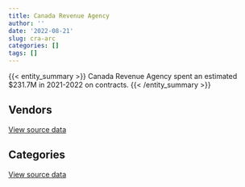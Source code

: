 ```yaml
---
title: Canada Revenue Agency
author: ''
date: '2022-08-21'
slug: cra-arc
categories: []
tags: []
---
```


<script src="/rmarkdown-libs/htmlwidgets/htmlwidgets.js"></script>
<link href="/rmarkdown-libs/datatables-css/datatables-crosstalk.css" rel="stylesheet" />
<script src="/rmarkdown-libs/datatables-binding/datatables.js"></script>
<script src="/rmarkdown-libs/jquery/jquery-3.6.0.min.js"></script>
<link href="/rmarkdown-libs/dt-core-bootstrap/css/dataTables.bootstrap.min.css" rel="stylesheet" />
<link href="/rmarkdown-libs/dt-core-bootstrap/css/dataTables.bootstrap.extra.css" rel="stylesheet" />
<script src="/rmarkdown-libs/dt-core-bootstrap/js/jquery.dataTables.min.js"></script>
<script src="/rmarkdown-libs/dt-core-bootstrap/js/dataTables.bootstrap.min.js"></script>
<link href="/rmarkdown-libs/crosstalk/css/crosstalk.min.css" rel="stylesheet" />
<script src="/rmarkdown-libs/crosstalk/js/crosstalk.min.js"></script>
<script src="/rmarkdown-libs/htmlwidgets/htmlwidgets.js"></script>
<link href="/rmarkdown-libs/datatables-css/datatables-crosstalk.css" rel="stylesheet" />
<script src="/rmarkdown-libs/datatables-binding/datatables.js"></script>
<script src="/rmarkdown-libs/jquery/jquery-3.6.0.min.js"></script>
<link href="/rmarkdown-libs/dt-core-bootstrap/css/dataTables.bootstrap.min.css" rel="stylesheet" />
<link href="/rmarkdown-libs/dt-core-bootstrap/css/dataTables.bootstrap.extra.css" rel="stylesheet" />
<script src="/rmarkdown-libs/dt-core-bootstrap/js/jquery.dataTables.min.js"></script>
<script src="/rmarkdown-libs/dt-core-bootstrap/js/dataTables.bootstrap.min.js"></script>
<link href="/rmarkdown-libs/crosstalk/css/crosstalk.min.css" rel="stylesheet" />
<script src="/rmarkdown-libs/crosstalk/js/crosstalk.min.js"></script>

{{< entity_summary >}}
Canada Revenue Agency spent an estimated \$231.7M in 2021-2022 on contracts.
{{< /entity_summary >}}

## Vendors

<div id="htmlwidget-1" style="width:100%;height:auto;" class="datatables html-widget"></div>
<script type="application/json" data-for="htmlwidget-1">{"x":{"style":"bootstrap","filter":"none","vertical":false,"data":[["<a href=\"/vendors/2keys/\">2KEYS<\/a>","<a href=\"/vendors/3d_datacomm/\">3D DATACOMM<\/a>","<a href=\"/vendors/4_office_automation/\">4 OFFICE AUTOMATION<\/a>","<a href=\"/vendors/4plan_consulting/\">4PLAN CONSULTING<\/a>","<a href=\"/vendors/access_2_networks/\">ACCESS 2 NETWORKS<\/a>","<a href=\"/vendors/acme_future_security_controls/\">ACME FUTURE SECURITY CONTROLS<\/a>","<a href=\"/vendors/act/\">ACT<\/a>","<a href=\"/vendors/advanced_business_interiors/\">ADVANCED BUSINESS INTERIORS<\/a>","<a href=\"/vendors/advanced_chippewa_technologies/\">ADVANCED CHIPPEWA TECHNOLOGIES<\/a>","<a href=\"/vendors/altis_human_resources/\">ALTIS HUMAN RESOURCES<\/a>","<a href=\"/vendors/amazon/\">AMAZON<\/a>","<a href=\"/vendors/applied_electonics/\">APPLIED ELECTONICS<\/a>","<a href=\"/vendors/ari_financial_services/\">ARI FINANCIAL SERVICES<\/a>","<a href=\"/vendors/ariba/\">ARIBA<\/a>","<a href=\"/vendors/artemp_personnel_services/\">ARTEMP PERSONNEL SERVICES<\/a>","<a href=\"/vendors/atlantic_business_interiors/\">ATLANTIC BUSINESS INTERIORS<\/a>","<a href=\"/vendors/attachmate/\">ATTACHMATE<\/a>","<a href=\"/vendors/avi_spl_canada/\">AVI SPL CANADA<\/a>","<a href=\"/vendors/banctec_canada/\">BANCTEC CANADA<\/a>","<a href=\"/vendors/banfield_seguin/\">BANFIELD SEGUIN<\/a>","<a href=\"/vendors/bayshore_healthcare/\">BAYSHORE HEALTHCARE<\/a>","<a href=\"/vendors/bdo_canada/\">BDO CANADA<\/a>","<a href=\"/vendors/bell_canada/\">BELL CANADA<\/a>","<a href=\"/vendors/bio_nuclear_diagnostics/\">BIO NUCLEAR DIAGNOSTICS<\/a>","<a href=\"/vendors/bmc_software_canada/\">BMC SOFTWARE CANADA<\/a>","<a href=\"/vendors/brookfield_global_integrated_solutions/\">BROOKFIELD GLOBAL INTEGRATED SOLUTIONS<\/a>","<a href=\"/vendors/ca/\">CA<\/a>","<a href=\"/vendors/calian/\">CALIAN<\/a>","<a href=\"/vendors/canada_post/\">CANADA POST<\/a>","<a href=\"/vendors/canadian_corps_of_commissionaires/\">CANADIAN CORPS OF COMMISSIONAIRES<\/a>","<a href=\"/vendors/canon/\">CANON<\/a>","<a href=\"/vendors/cansel_survey_equipment/\">CANSEL SURVEY EQUIPMENT<\/a>","<a href=\"/vendors/carahsoft_technology/\">CARAHSOFT TECHNOLOGY<\/a>","<a href=\"/vendors/carleton_university/\">CARLETON UNIVERSITY<\/a>","<a href=\"/vendors/cbci_telecom/\">CBCI TELECOM<\/a>","<a href=\"/vendors/cdw_canada/\">CDW CANADA<\/a>","<a href=\"/vendors/cedrom_sni/\">CEDROM SNI<\/a>","<a href=\"/vendors/cgi/\">CGI<\/a>","<a href=\"/vendors/charron_human_resources/\">CHARRON HUMAN RESOURCES<\/a>","<a href=\"/vendors/chubb_edwards/\">CHUBB EDWARDS<\/a>","<a href=\"/vendors/cision_canada/\">CISION CANADA<\/a>","<a href=\"/vendors/click_networks/\">CLICK NETWORKS<\/a>","<a href=\"/vendors/closereach/\">CLOSEREACH<\/a>","<a href=\"/vendors/cnw_group/\">CNW GROUP<\/a>","<a href=\"/vendors/cofomo/\">COFOMO<\/a>","<a href=\"/vendors/compuware_of_canada/\">COMPUWARE OF CANADA<\/a>","<a href=\"/vendors/contract_community/\">CONTRACT COMMUNITY<\/a>","<a href=\"/vendors/convergint_technologies/\">CONVERGINT TECHNOLOGIES<\/a>","<a href=\"/vendors/cossette_communications/\">COSSETTE COMMUNICATIONS<\/a>","<a href=\"/vendors/d_doyle_installations/\">D DOYLE INSTALLATIONS<\/a>","<a href=\"/vendors/dalian_enterprises/\">DALIAN ENTERPRISES<\/a>","<a href=\"/vendors/data_communications_management/\">DATA COMMUNICATIONS MANAGEMENT<\/a>","<a href=\"/vendors/dell_computer/\">DELL COMPUTER<\/a>","<a href=\"/vendors/deloitte_and_touche/\">DELOITTE AND TOUCHE<\/a>","<a href=\"/vendors/donna_cona/\">DONNA CONA<\/a>","<a href=\"/vendors/dynabook_canada/\">DYNABOOK CANADA<\/a>","<a href=\"/vendors/dynamic_personnel_consultants/\">DYNAMIC PERSONNEL CONSULTANTS<\/a>","<a href=\"/vendors/ebsco_canada/\">EBSCO CANADA<\/a>","<a href=\"/vendors/eclipsys_solutions/\">ECLIPSYS SOLUTIONS<\/a>","<a href=\"/vendors/ecole_de_langues_la_cite/\">ECOLE DE LANGUES LA CITE<\/a>","<a href=\"/vendors/ekos_research_associates/\">EKOS RESEARCH ASSOCIATES<\/a>","<a href=\"/vendors/environics_research_group/\">ENVIRONICS RESEARCH GROUP<\/a>","<a href=\"/vendors/ernst_young/\">ERNST YOUNG<\/a>","<a href=\"/vendors/esri/\">ESRI<\/a>","<a href=\"/vendors/excel_human_resources/\">EXCEL HUMAN RESOURCES<\/a>","<a href=\"/vendors/factiva/\">FACTIVA<\/a>","<a href=\"/vendors/fca_canada/\">FCA CANADA<\/a>","<a href=\"/vendors/feast_interactive/\">FEAST INTERACTIVE<\/a>","<a href=\"/vendors/fmc_professionals/\">FMC PROFESSIONALS<\/a>","<a href=\"/vendors/ford_motor_company/\">FORD MOTOR COMPANY<\/a>","<a href=\"/vendors/forrest_green_consulting/\">FORREST GREEN CONSULTING<\/a>","<a href=\"/vendors/forrester_research/\">FORRESTER RESEARCH<\/a>","<a href=\"/vendors/gartner/\">GARTNER<\/a>","<a href=\"/vendors/general_motors/\">GENERAL MOTORS<\/a>","<a href=\"/vendors/genesis_integration/\">GENESIS INTEGRATION<\/a>","<a href=\"/vendors/gilmore_reproductions/\">GILMORE REPRODUCTIONS<\/a>","<a href=\"/vendors/global_knowledge/\">GLOBAL KNOWLEDGE<\/a>","<a href=\"/vendors/global_upholstery/\">GLOBAL UPHOLSTERY<\/a>","<a href=\"/vendors/grand_toy/\">GRAND TOY<\/a>","<a href=\"/vendors/haworth/\">HAWORTH<\/a>","<a href=\"/vendors/hewlett_packard/\">HEWLETT PACKARD<\/a>","<a href=\"/vendors/horizant/\">HORIZANT<\/a>","<a href=\"/vendors/hypertec/\">HYPERTEC<\/a>","<a href=\"/vendors/i4c_information_technology/\">I4C INFORMATION TECHNOLOGY<\/a>","<a href=\"/vendors/ibiska_telecom/\">IBISKA TELECOM<\/a>","<a href=\"/vendors/ibm_canada/\">IBM CANADA<\/a>","<a href=\"/vendors/insa/\">INSA<\/a>","<a href=\"/vendors/integra_networks/\">INTEGRA NETWORKS<\/a>","<a href=\"/vendors/integrated_distribution_systems/\">INTEGRATED DISTRIBUTION SYSTEMS<\/a>","<a href=\"/vendors/ipsos/\">IPSOS<\/a>","<a href=\"/vendors/ipss/\">IPSS<\/a>","<a href=\"/vendors/iron_mountain/\">IRON MOUNTAIN<\/a>","<a href=\"/vendors/it_net_consultants/\">IT NET CONSULTANTS<\/a>","<a href=\"/vendors/itex/\">ITEX<\/a>","<a href=\"/vendors/keydata_associates/\">KEYDATA ASSOCIATES<\/a>","<a href=\"/vendors/kia_canada/\">KIA CANADA<\/a>","<a href=\"/vendors/konica_minolta_business_solutions/\">KONICA MINOLTA BUSINESS SOLUTIONS<\/a>","<a href=\"/vendors/kpmg/\">KPMG<\/a>","<a href=\"/vendors/language_research_development_group/\">LANGUAGE RESEARCH DEVELOPMENT GROUP<\/a>","<a href=\"/vendors/lannick_contract_solutions/\">LANNICK CONTRACT SOLUTIONS<\/a>","<a href=\"/vendors/lexisnexis_canada/\">LEXISNEXIS CANADA<\/a>","<a href=\"/vendors/lionbridge/\">LIONBRIDGE<\/a>","<a href=\"/vendors/lowe_martin_company/\">LOWE MARTIN COMPANY<\/a>","<a href=\"/vendors/maximus_canada/\">MAXIMUS CANADA<\/a>","<a href=\"/vendors/mdos_consulting/\">MDOS CONSULTING<\/a>","<a href=\"/vendors/media_q/\">MEDIA Q<\/a>","<a href=\"/vendors/mgis/\">MGIS<\/a>","<a href=\"/vendors/micro_focus_canada/\">MICRO FOCUS CANADA<\/a>","<a href=\"/vendors/microsoft_canada/\">MICROSOFT CANADA<\/a>","<a href=\"/vendors/mishkumi_technologies/\">MISHKUMI TECHNOLOGIES<\/a>","<a href=\"/vendors/mitsubishi_motor_sales/\">MITSUBISHI MOTOR SALES<\/a>","<a href=\"/vendors/mnp/\">MNP<\/a>","<a href=\"/vendors/modis_canada/\">MODIS CANADA<\/a>","<a href=\"/vendors/moore_canada/\">MOORE CANADA<\/a>","<a href=\"/vendors/morneau_shepell/\">MORNEAU SHEPELL<\/a>","<a href=\"/vendors/nations_translation_group/\">NATIONS TRANSLATION GROUP<\/a>","<a href=\"/vendors/navpoint_consulting_group/\">NAVPOINT CONSULTING GROUP<\/a>","<a href=\"/vendors/newfound_recruiting/\">NEWFOUND RECRUITING<\/a>","<a href=\"/vendors/nimble_information_strategies/\">NIMBLE INFORMATION STRATEGIES<\/a>","<a href=\"/vendors/nisha_techonologies/\">NISHA TECHONOLOGIES<\/a>","<a href=\"/vendors/nitam_solutions/\">NITAM SOLUTIONS<\/a>","<a href=\"/vendors/nova_networks/\">NOVA NETWORKS<\/a>","<a href=\"/vendors/nua_office/\">NUA OFFICE<\/a>","<a href=\"/vendors/nuix_north_america/\">NUIX NORTH AMERICA<\/a>","<a href=\"/vendors/opentext/\">OPENTEXT<\/a>","<a href=\"/vendors/oracle_canada/\">ORACLE CANADA<\/a>","<a href=\"/vendors/paladin_group/\">PALADIN GROUP<\/a>","<a href=\"/vendors/panasonic/\">PANASONIC<\/a>","<a href=\"/vendors/pattison_sign_group/\">PATTISON SIGN GROUP<\/a>","<a href=\"/vendors/phaselock_systems_international/\">PHASELOCK SYSTEMS INTERNATIONAL<\/a>","<a href=\"/vendors/pitney_bowes/\">PITNEY BOWES<\/a>","<a href=\"/vendors/postmedia_network/\">POSTMEDIA NETWORK<\/a>","<a href=\"/vendors/precisionit/\">PRECISIONIT<\/a>","<a href=\"/vendors/pricewaterhouse_coopers/\">PRICEWATERHOUSE COOPERS<\/a>","<a href=\"/vendors/printers_plus/\">PRINTERS PLUS<\/a>","<a href=\"/vendors/proquest/\">PROQUEST<\/a>","<a href=\"/vendors/prosci_canada/\">PROSCI CANADA<\/a>","<a href=\"/vendors/protak_consulting_group/\">PROTAK CONSULTING GROUP<\/a>","<a href=\"/vendors/purelogic/\">PURELOGIC<\/a>","<a href=\"/vendors/purespirit_solutions/\">PURESPIRIT SOLUTIONS<\/a>","<a href=\"/vendors/qmr/\">QMR<\/a>","<a href=\"/vendors/r_e_gilmore_investments/\">R E GILMORE INVESTMENTS<\/a>","<a href=\"/vendors/randstad/\">RANDSTAD<\/a>","<a href=\"/vendors/rogers/\">ROGERS<\/a>","<a href=\"/vendors/s_p_global_market_intelligence/\">S P GLOBAL MARKET INTELLIGENCE<\/a>","<a href=\"/vendors/sap/\">SAP<\/a>","<a href=\"/vendors/sas_institute/\">SAS INSTITUTE<\/a>","<a href=\"/vendors/sdl_international_canada/\">SDL INTERNATIONAL CANADA<\/a>","<a href=\"/vendors/securekey_technologies/\">SECUREKEY TECHNOLOGIES<\/a>","<a href=\"/vendors/shi_canada/\">SHI CANADA<\/a>","<a href=\"/vendors/si_systems/\">SI SYSTEMS<\/a>","<a href=\"/vendors/sierra_systems_group/\">SIERRA SYSTEMS GROUP<\/a>","<a href=\"/vendors/softchoice/\">SOFTCHOICE<\/a>","<a href=\"/vendors/solotech/\">SOLOTECH<\/a>","<a href=\"/vendors/st_joseph_print_group/\">ST JOSEPH PRINT GROUP<\/a>","<a href=\"/vendors/stoneworks_technologies/\">STONEWORKS TECHNOLOGIES<\/a>","<a href=\"/vendors/supremex/\">SUPREMEX<\/a>","<a href=\"/vendors/systemscope/\">SYSTEMSCOPE<\/a>","<a href=\"/vendors/taligent_consulting/\">TALIGENT CONSULTING<\/a>","<a href=\"/vendors/tankatek/\">TANKATEK<\/a>","<a href=\"/vendors/teknion/\">TEKNION<\/a>","<a href=\"/vendors/teksystems_canada/\">TEKSYSTEMS CANADA<\/a>","<a href=\"/vendors/telecom_computer_services/\">TELECOM COMPUTER SERVICES<\/a>","<a href=\"/vendors/telus_canada/\">TELUS CANADA<\/a>","<a href=\"/vendors/teramach_technologies/\">TERAMACH TECHNOLOGIES<\/a>","<a href=\"/vendors/thales/\">THALES<\/a>","<a href=\"/vendors/the_masha_krupp_translation_group/\">THE MASHA KRUPP TRANSLATION GROUP<\/a>","<a href=\"/vendors/the_right_door_consulting/\">THE RIGHT DOOR CONSULTING<\/a>","<a href=\"/vendors/thomson_reuters/\">THOMSON REUTERS<\/a>","<a href=\"/vendors/toshiba_canada/\">TOSHIBA CANADA<\/a>","<a href=\"/vendors/toyota/\">TOYOTA<\/a>","<a href=\"/vendors/tpg_technology_consultants/\">TPG TECHNOLOGY CONSULTANTS<\/a>","<a href=\"/vendors/trm_technologies/\">TRM TECHNOLOGIES<\/a>","<a href=\"/vendors/tyco_integrated_fire_security/\">TYCO INTEGRATED FIRE SECURITY<\/a>","<a href=\"/vendors/university_of_ottawa/\">UNIVERSITY OF OTTAWA<\/a>","<a href=\"/vendors/veritaaq_technology_house/\">VERITAAQ TECHNOLOGY HOUSE<\/a>","<a href=\"/vendors/wolters_kluwer/\">WOLTERS KLUWER<\/a>","<a href=\"/vendors/workplace_health_and_cost_solutions/\">WORKPLACE HEALTH AND COST SOLUTIONS<\/a>","<a href=\"/vendors/xerox/\">XEROX<\/a>","<a href=\"/vendors/zernam_enterprise/\">ZERNAM ENTERPRISE<\/a>"],[60025.6,null,69764.31,null,6758.82,12122.33,null,21520.38,63414.43,13027.64,null,null,9995.7,1840973.54,0,null,697054.44,null,1088170.25,null,null,202212.26,2866799.61,0,22350.18,null,null,3548694.54,1633471.53,118609.03,20804.77,29455.3,4426.6,18730.14,null,10448564.61,32067.94,52261.09,1321591.19,144444.91,121014.41,null,166745.54,22600,608162.23,287371.4,null,null,5370559.59,47896.69,71835.07,6322584.07,30862.04,132884.59,null,null,26189.25,100374.66,398114.3,null,null,154709.98,799457.75,null,331226.78,84792,159673.6,275686.1,29917.22,null,1505509.07,20731.51,1420443.61,37686.6,28689.03,null,null,13982.79,0,52510.35,39728.9,76928.03,123822.24,13316.65,411100.3,9460439.19,null,10586.43,null,null,null,8219079.55,347264.21,295628.98,null,null,null,6918.46,3687.24,27205.11,120555,90214.11,null,null,null,12348.74,null,324457.91,774335.14,123458.56,null,null,2579493.78,2085948.74,619590.81,null,null,null,null,2414792.13,null,47279.56,null,null,174805.96,3856374.63,2732.62,null,null,56983.17,664252.61,41623.63,427189.75,117276.78,485939.97,81209.96,30430.9,40116.73,null,289779.61,133018.1,79231.24,3541700.95,9896.43,396659.23,1686702.13,779714.34,7854.57,null,12062.83,2174083.75,null,579179.9,22184.36,0,282347.77,1993881.1,211875,null,null,368881.69,565943.91,12965.73,45237.14,22028.91,null,null,101580.52,1132162.64,6225473.44,55243.41,8196876.55,null,71189.01,null,22437878.23,1176483.36,0,64228.86,null],[null,null,7203.66,null,16092.86,33.21,null,117147.95,78595.51,171180.45,140504.4,160467.49,7514.7,1846017.31,0,null,685362.68,null,979193.53,4227.81,0,null,3577296.41,0,null,24234.32,142.52,5191429.42,1815980.34,147864.01,null,35101.24,38108.21,36705.06,83340.91,3993620.33,55160.86,null,1422776.07,144634.33,84572.01,null,167202.38,7032.74,1975678.35,288158.72,26276.67,69104.65,2162021.54,11062.19,null,5325737.42,16950,715352.58,null,32618.58,null,92124.69,564293.31,null,19831.5,42727.02,801648.05,null,167805.29,98689.68,57233.37,652427.03,68441.13,84410.15,1509633.76,561586.77,508808.09,null,48500.83,10493.75,null,null,0,null,null,59534.02,1553289.3,null,null,9614771.08,4152.31,null,47618.59,null,null,8460752.94,1040.05,183910.02,189252.4,null,null,6937.41,3403.47,26881.24,120904.72,179889.09,0,null,90323.09,39550,0,null,829999.8,null,56112.91,null,null,2836108.37,802205.73,null,24521,null,702548.65,10393247.25,6417,10789.24,9533.61,890090.15,197890.5,3866940.04,8265.61,59198.16,null,null,724943.97,27120,null,44856.42,709156.56,87313.6,30430.9,82324.42,null,2240443.72,184371.51,71857.97,668728.49,12730.53,397745.97,2008315.45,343696.18,28747.72,13268.39,13197.49,4075861.78,null,766667.86,null,0,413357.13,2230134.36,139622.37,11197.18,null,1862772.7,636434.19,null,null,1145937.7,null,10874.63,24238.5,1290261.68,18484452.89,null,10766100.81,null,64796.04,22600.2,27384209.67,1174022.53,0,80154.52,25717.61],[null,null,6276.48,26894,28529.42,null,95500.4,64119.76,1781982.93,35395.3,322541.54,0,5697.29,1840973.54,null,536769.66,683490.11,727.49,976518.14,5800.94,0,null,2833729.82,0,null,94361.2,51878.16,6342198.43,1922114.81,2730113.35,null,39861.04,13133.85,12217.54,null,3087102.36,56485.34,null,35715.34,20836.71,38727.7,null,166745.54,13714.08,3112219.8,287371.4,11466.46,106877.95,8198177.3,null,null,5055322.52,null,565540.34,null,null,null,85257.91,1368601.68,17355,null,null,799457.75,null,244834.31,79869.75,106215.52,685853.5,69418.87,null,1505509.07,375907.52,2266333.69,null,18258.9,null,21470,null,24298.06,null,null,98351.68,2516121.4,null,null,7257073.08,11030.9,112066,null,176775.59,null,8721261.27,10259.95,31871.56,null,null,39539.25,6918.46,11061.26,null,122720.91,7298.96,0,1187846.81,84390.03,39550,0,null,1246289.79,null,27049.25,null,null,2713918.15,754496.74,56782.96,null,165016.09,2432421.39,284598.43,29260.07,14885.91,3666.77,1012096.28,204607.36,3856374.63,5510.4,20267.79,65626.57,57027.15,521417.5,29330.28,null,60198.33,286242.81,79516.72,269258.46,null,11300,1631043.03,195331.31,38975.42,1900981,13622.07,396659.23,3519789.42,292718.82,30807.48,65831.61,19647.38,6300136.64,525436.27,831834.73,null,0,412227.74,2598951.67,283123.13,128544.58,null,2531426.61,1116498.72,null,3170.04,844268.49,37608.68,39692.41,null,1168926.83,10886713.01,null,14878241.48,null,39014.78,null,32741243.28,1186597.31,0,44838.58,66511.07],[null,82887.88,39720.31,null,null,null,2121823.66,null,1060822.81,198384.91,1251541.91,0,9437.8,1840973.54,null,1042838.72,683490.11,375228.74,1088831.44,null,0,null,2970725,0,184650.55,null,17467.01,8266620.37,1461765.37,3179735.5,null,23080.36,72328.29,30064.4,26419.47,1158790.46,null,null,64574.86,10848,44080.49,14047.99,306801.24,81868.87,4315865.61,55112.32,null,106877.95,7613756.8,null,null,4907575.88,99737.98,569402.58,11275184.47,null,null,113573.49,1316440.91,null,null,3132.46,1006135.05,12393.29,244834.31,102878.89,68407.88,834011.13,132210,95085.9,1505509.07,174329.34,1432673.91,null,82076.95,null,70581.1,null,0,null,14243.47,74383.54,965978.58,null,null,5078914.9,null,null,null,158037.11,616487.57,8632135.62,null,10752.1,null,15133.37,null,6918.46,null,null,164213.19,4059.42,0,3080348.51,266965.89,39550,0,null,1304381.1,null,null,18196.8,null,2482719.27,320506.87,null,null,194921.91,5629622.88,223852.82,287070.5,65150.69,null,1012096.28,191166.48,3856374.63,null,null,null,null,550487.04,10210.23,null,378844.93,41217.9,86252.21,857273.37,null,null,179682.66,346758.27,99326.18,3631439.94,13892.64,396659.23,1989622.41,292718.82,45514.87,null,655.12,6026165.56,1045385.66,545135.17,null,0,412227.74,2081585.58,289962.28,null,746535.65,2431482.72,1519230.95,14036.9,20605.26,6105.44,93560.92,null,null,1037066.27,null,null,15791396.2,140592.99,25546.67,null,35214176.78,1316409.34,null,31861.3,null]],"container":"<table class=\"table table-striped table-hover row-border order-column display\">\n  <thead>\n    <tr>\n      <th>Vendor<\/th>\n      <th>2018-2019<\/th>\n      <th>2019-2020<\/th>\n      <th>2020-2021<\/th>\n      <th>2021-2022<\/th>\n    <\/tr>\n  <\/thead>\n<\/table>","options":{"order":[[4,"desc"]],"pageLength":10,"autoWidth":true,"columnDefs":[{"targets":1,"render":"function(data, type, row, meta) {\n    return type !== 'display' ? data : DTWidget.formatCurrency(data, \"$\", 2, 3, \",\", \".\", true, null);\n  }"},{"targets":2,"render":"function(data, type, row, meta) {\n    return type !== 'display' ? data : DTWidget.formatCurrency(data, \"$\", 2, 3, \",\", \".\", true, null);\n  }"},{"targets":3,"render":"function(data, type, row, meta) {\n    return type !== 'display' ? data : DTWidget.formatCurrency(data, \"$\", 2, 3, \",\", \".\", true, null);\n  }"},{"targets":4,"render":"function(data, type, row, meta) {\n    return type !== 'display' ? data : DTWidget.formatCurrency(data, \"$\", 2, 3, \",\", \".\", true, null);\n  }"},{"width":"16%","targets":[1,2,3,4]},{"className":"dt-right","targets":[1,2,3,4]}],"orderClasses":false}},"evals":["options.columnDefs.0.render","options.columnDefs.1.render","options.columnDefs.2.render","options.columnDefs.3.render"],"jsHooks":[]}</script>
<p class="text-right">
<a href="https://github.com/GoC-Spending/contracts-data/tree/main/data/out/departments/cra-arc/summary_by_fiscal_year_by_vendor.csv" class="source-data-link btn btn-link">View source data</a>
</p>

## Categories

<div id="htmlwidget-2" style="width:100%;height:auto;" class="datatables html-widget"></div>
<script type="application/json" data-for="htmlwidget-2">{"x":{"style":"bootstrap","filter":"none","vertical":false,"data":[["<a href=\"/categories/1_facilities_and_construction/\">Facilities and construction<\/a>","<a href=\"/categories/10_office_management/\">Office management<\/a>","<a href=\"/categories/2_professional_services/\">Professional services<\/a>","<a href=\"/categories/3_information_technology/\">Information technology<\/a>","<a href=\"/categories/4_medical/\">Medical<\/a>","<a href=\"/categories/5_transportation_and_logistics/\">Transportation and logistics<\/a>","<a href=\"/categories/6_industrial_products_and_services/\">Industrial products and services<\/a>","<a href=\"/categories/8_security_and_protection/\">Security and protection<\/a>","<a href=\"/categories/9_human_capital/\">Human capital<\/a>"],[95126.04,12962898.12,23598920.85,104711101.13,922202.58,643840.5,1039385.4,306940.27,7591195.12],[68053.21,14354210.21,22335644.03,126527286.39,806517.9,663969.17,1233498.39,406434.52,9218158],[67317.38,15208502.26,30628436.51,166954563.26,762280.57,765790.51,1089230,2927333.11,10947234.66],[59023.34,14378486.63,35611121.96,161928616.08,1614131.32,787863.63,1206429.78,3365051.62,12704017.56]],"container":"<table class=\"table table-striped table-hover row-border order-column display\">\n  <thead>\n    <tr>\n      <th>Category<\/th>\n      <th>2018-2019<\/th>\n      <th>2019-2020<\/th>\n      <th>2020-2021<\/th>\n      <th>2021-2022<\/th>\n    <\/tr>\n  <\/thead>\n<\/table>","options":{"order":[[4,"desc"]],"dom":"t","pageLength":30,"autoWidth":true,"columnDefs":[{"targets":1,"render":"function(data, type, row, meta) {\n    return type !== 'display' ? data : DTWidget.formatCurrency(data, \"$\", 2, 3, \",\", \".\", true, null);\n  }"},{"targets":2,"render":"function(data, type, row, meta) {\n    return type !== 'display' ? data : DTWidget.formatCurrency(data, \"$\", 2, 3, \",\", \".\", true, null);\n  }"},{"targets":3,"render":"function(data, type, row, meta) {\n    return type !== 'display' ? data : DTWidget.formatCurrency(data, \"$\", 2, 3, \",\", \".\", true, null);\n  }"},{"targets":4,"render":"function(data, type, row, meta) {\n    return type !== 'display' ? data : DTWidget.formatCurrency(data, \"$\", 2, 3, \",\", \".\", true, null);\n  }"},{"width":"16%","targets":[1,2,3,4]},{"className":"dt-right","targets":[1,2,3,4]}],"orderClasses":false,"lengthMenu":[10,25,30,50,100]}},"evals":["options.columnDefs.0.render","options.columnDefs.1.render","options.columnDefs.2.render","options.columnDefs.3.render"],"jsHooks":[]}</script>
<p class="text-right">
<a href="https://github.com/GoC-Spending/contracts-data/tree/main/data/out/departments/cra-arc/summary_by_fiscal_year_by_category.csv" class="source-data-link btn btn-link">View source data</a>
</p>
